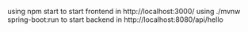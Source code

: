 using npm start to start frontend
in http://localhost:3000/
using ./mvnw spring-boot:run to start backend
in http://localhost:8080/api/hello
